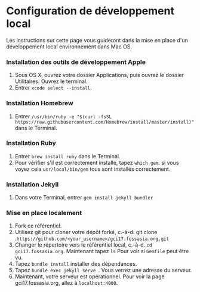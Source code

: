 # Configuration de développement local

Les instructions sur cette page vous guideront dans la mise en place d'un développement local
environnement dans Mac OS.

### Installation des outils de développement Apple
1. Sous OS X, ouvrez votre dossier Applications, puis ouvrez le dossier Utilitaires. Ouvrez le terminal.
2. Entrer `xcode select --install`.

### Installation Homebrew
1. Entrer `/usr/bin/ruby -e "$(curl -fsSL https://raw.githubusercontent.com/Homebrew/install/master/install)"` dans le Terminal.

### Installation Ruby
1. Entrer `brew install ruby` dans le Terminal.
2. Pour vérifier s'il est correctement installé, tapez `which gem`. si vous voyez cela `usr/local/bin/gem` tous sont installés correctement.

### Installation Jekyll
1. Dans votre Terminal, entrer `gem install jekyll bundler`

### Mise en place localement
1. Fork ce référentiel.
2. Utilisez git pour cloner votre dépôt forké, c.-à-d. git clone .`https://github.com/<your_username>/gci17.fossasia.org.git`
3. Changer le répertoire vers le référentiel local, c.-à-d. `cd gci17.fossasia.org`. Maintenant tapez `ls` Pour voir si `Gemfile` peut être vu.
4. Tapez `bundle install` installer des dépendances.
5. Tapez `bundle exec jekyll serve `. Vous verrez une adresse du serveur.
6. Maintenant, votre serveur est opérationnel. Pour voir la page gci17.fossasia.org, allez à `localhost:4000`.
